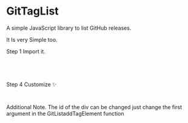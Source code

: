 # GitTagList
A simple JavaScript library to list GitHub releases.

It Is very Simple too.

Step 1
Import it.
<br>
<code>
<script type="text/javascript" src="https://raw.githubusercontent.com/AnthonyOpenSource/GitTagList/main/gittaglist.js">
 </code>
 <br>
Step 2
Create the Container (Can use text-align or sizing.)
 <br>
 Just create a div with an id like gittags
  <br>
Step 3
Make it Work
 <br>
<code>
<script type="text/javascript">
 GitListaddTagElement("gittags","[Your Github Name]/[Repository Name]");
</script>
 </code>
 <br>
 Step 4
 Customize ✨
 <br>
 <code>
 <style media="screen">
      #gittags{
        background-color: #292929;
      }
      a{
        color:#adadad;
      }
</style>
  </code>
 <br>
Additional Note.
  The id of the div can be changed just change the first argument in the GitListaddTagElement function
